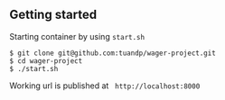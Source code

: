 ## Getting started

Starting container by using `start.sh`

```console
$ git clone git@github.com:tuandp/wager-project.git
$ cd wager-project
$ ./start.sh
```
Working url is published at ` http://localhost:8000`

